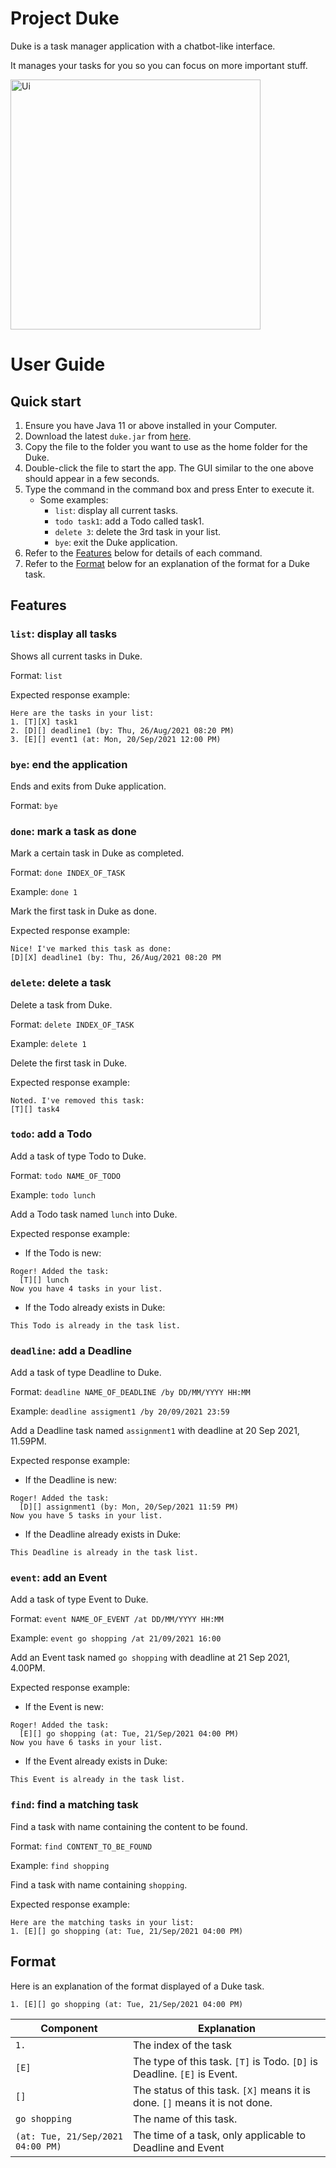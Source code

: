 # Project Duke

Duke is a task manager application with a chatbot-like interface. 

It manages your tasks for you so you can focus on more important stuff.

<img width="400" alt="Ui" src="https://user-images.githubusercontent.com/68073477/133919775-ff4d2fe7-8c61-4b27-8b9b-cead14975c09.png">



# User Guide


## Quick start

1. Ensure you have Java 11 or above installed in your Computer.
2. Download the latest `duke.jar` from [here](https://github.com/charliemoweng/ip/releases/tag/v0.2).
3. Copy the file to the folder you want to use as the home folder for the Duke.
4. Double-click the file to start the app. The GUI similar to the one above should appear in a few seconds.
5. Type the command in the command box and press Enter to execute it.
   - Some examples:
     - `list`: display all current tasks.
     - `todo task1`: add a Todo called task1.
     - `delete 3`: delete the 3rd task in your list.
     - `bye`: exit the Duke application.
6. Refer to the [Features](https://github.com/charliemoweng/ip#features) below for details of each command.
7. Refer to the [Format](https://github.com/charliemoweng/ip#format) below for an explanation of the format for a Duke task.


## Features


### `list`: display all tasks

Shows all current tasks in Duke.

Format: `list`

Expected response example:
```
Here are the tasks in your list:
1. [T][X] task1
2. [D][] deadline1 (by: Thu, 26/Aug/2021 08:20 PM)
3. [E][] event1 (at: Mon, 20/Sep/2021 12:00 PM)
```


### `bye`: end the application

Ends and exits from Duke application.

Format: `bye`


### `done`: mark a task as done

Mark a certain task in Duke as completed.

Format: `done INDEX_OF_TASK`

Example: `done 1` 

Mark the first task in Duke as done.

Expected response example:
```
Nice! I've marked this task as done:
[D][X] deadline1 (by: Thu, 26/Aug/2021 08:20 PM
```


### `delete`: delete a task

Delete a task from Duke.

Format: `delete INDEX_OF_TASK`

Example: `delete 1` 

Delete the first task in Duke.

Expected response example:
```
Noted. I've removed this task:
[T][] task4
```


### `todo`: add a Todo

Add a task of type Todo to Duke.

Format: `todo NAME_OF_TODO`

Example: `todo lunch` 

Add a Todo task named `lunch` into Duke.

Expected response example:

  - If the Todo is new:
  ```
  Roger! Added the task:
    [T][] lunch
  Now you have 4 tasks in your list.
  ```
  
  - If the Todo already exists in Duke:
  ```
  This Todo is already in the task list.
  ```

### `deadline`: add a Deadline

Add a task of type Deadline to Duke.

Format: `deadline NAME_OF_DEADLINE /by DD/MM/YYYY HH:MM`

Example: `deadline assigment1 /by 20/09/2021 23:59` 

Add a Deadline task named `assignment1` with deadline at 20 Sep 2021, 11.59PM.

Expected response example:

  - If the Deadline is new:
  ```
  Roger! Added the task:
    [D][] assignment1 (by: Mon, 20/Sep/2021 11:59 PM)
  Now you have 5 tasks in your list.
  ```
  
  - If the Deadline already exists in Duke:
  ```
  This Deadline is already in the task list.
  ```


### `event`: add an Event

Add a task of type Event to Duke.

Format: `event NAME_OF_EVENT /at DD/MM/YYYY HH:MM`

Example: `event go shopping /at 21/09/2021 16:00`

Add an Event task named `go shopping` with deadline at 21 Sep 2021, 4.00PM.

Expected response example:

  - If the Event is new:
  ```
  Roger! Added the task:
    [E][] go shopping (at: Tue, 21/Sep/2021 04:00 PM)
  Now you have 6 tasks in your list.
  ```
  
  - If the Event already exists in Duke:
  ```
  This Event is already in the task list.
  ```


### `find`: find a matching task

Find a task with name containing the content to be found.

Format: `find CONTENT_TO_BE_FOUND`

Example: `find shopping`

Find a task with name containing `shopping`.

Expected response example:

```
Here are the matching tasks in your list:
1. [E][] go shopping (at: Tue, 21/Sep/2021 04:00 PM)
```


## Format

Here is an explanation of the format displayed of a Duke task.

```
1. [E][] go shopping (at: Tue, 21/Sep/2021 04:00 PM)
```

Component | Explanation
--------- | -----------
`1.` | The index of the task
`[E]` | The type of this task. `[T]` is Todo. `[D]` is Deadline. `[E]` is Event.
`[]` | The status of this task. `[X]` means it is done. `[]` means it is not done.
`go shopping` | The name of this task.
`(at: Tue, 21/Sep/2021 04:00 PM)` | The time of a task, only applicable to Deadline and Event
